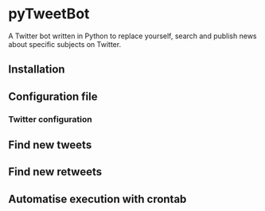 # pyTweetBot
A Twitter bot written in Python to replace yourself, search and publish news about specific subjects on Twitter.

## Installation

## Configuration file

### Twitter configuration

## Find new tweets

## Find new retweets

## Automatise execution with crontab
